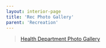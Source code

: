 ```yaml
---
layout: interior-page
title: 'Rec Photo Gallery'
parent: 'Recreation'
---
```


<blockquote class="imgur-embed-pub" lang="en" data-id="a/ELgXt"><a href="//imgur.com/a/ELgXt">Health Department Photo Gallery</a></blockquote><script async src="//s.imgur.com/min/embed.js" charset="utf-8"></script>
